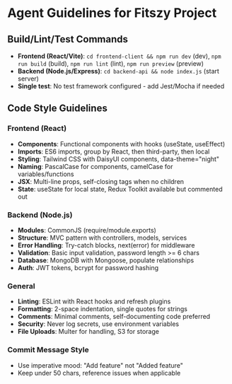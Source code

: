 # Agent Guidelines for Fitszy Project

## Build/Lint/Test Commands
- **Frontend (React/Vite)**: `cd frontend-client && npm run dev` (dev), `npm run build` (build), `npm run lint` (lint), `npm run preview` (preview)
- **Backend (Node.js/Express)**: `cd backend-api && node index.js` (start server)
- **Single test**: No test framework configured - add Jest/Mocha if needed

## Code Style Guidelines

### Frontend (React)
- **Components**: Functional components with hooks (useState, useEffect)
- **Imports**: ES6 imports, group by React, then third-party, then local
- **Styling**: Tailwind CSS with DaisyUI components, data-theme="night"
- **Naming**: PascalCase for components, camelCase for variables/functions
- **JSX**: Multi-line props, self-closing tags when no children
- **State**: useState for local state, Redux Toolkit available but commented out

### Backend (Node.js)
- **Modules**: CommonJS (require/module.exports)
- **Structure**: MVC pattern with controllers, models, services
- **Error Handling**: Try-catch blocks, next(error) for middleware
- **Validation**: Basic input validation, password length >= 6 chars
- **Database**: MongoDB with Mongoose, populate relationships
- **Auth**: JWT tokens, bcrypt for password hashing

### General
- **Linting**: ESLint with React hooks and refresh plugins
- **Formatting**: 2-space indentation, single quotes for strings
- **Comments**: Minimal comments, self-documenting code preferred
- **Security**: Never log secrets, use environment variables
- **File Uploads**: Multer for handling, S3 for storage

### Commit Message Style
- Use imperative mood: "Add feature" not "Added feature"
- Keep under 50 chars, reference issues when applicable